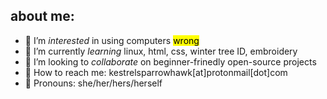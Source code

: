 ## about me:
- 🧶 I’m _interested_ in using computers <mark>wrong</mark>
- 📓 I’m currently _learning_ linux, html, css, winter tree ID, embroidery
- 💞️ I’m looking to _collaborate_ on beginner-frinedly open-source projects
- 📧 How to reach me: kestrelsparrowhawk[at]protonmail[dot]com
- 🦢 Pronouns: she/her/hers/herself

